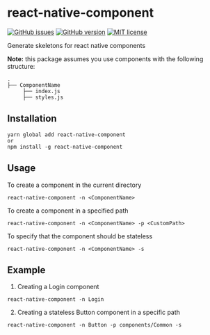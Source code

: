 # react-native-component
[![GitHub issues](https://img.shields.io/github/issues/kevquincke/react-native-component.svg)](https://GitHub.com/kevquincke/react-native-component/issues/)
[![GitHub version](https://badge.fury.io/gh/kevquincke%2Freact-native-component.svg)](https://github.com/kevquincke/react-native-component)
[![MIT license](https://img.shields.io/badge/License-MIT-blue.svg)](https://lbesson.mit-license.org/)

Generate skeletons for react native components

**Note:** this package assumes you use components
with the following structure:
```
.
├── ComponentName
     ├── index.js
     ├── styles.js  
```

## Installation
```
yarn global add react-native-component
or
npm install -g react-native-component
```

## Usage
To create a component in the current directory

``
react-native-component -n <ComponentName>
``

To create a component in a specified path

``
react-native-component -n <ComponentName> -p <CustomPath>
``

To specify that the component should be stateless

``
react-native-component -n <ComponentName> -s
``

## Example
1. Creating a Login component

``
react-native-component -n Login
``

2. Creating a stateless Button 
component in a specific path

``
react-native-component -n Button -p components/Common -s
``

